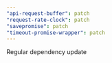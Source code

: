 ```yaml
---
"api-request-buffer": patch
"request-rate-clock": patch
"savepromise": patch
"timeout-promise-wrapper": patch
---
```


Regular dependency update
